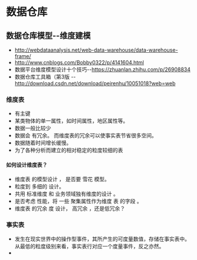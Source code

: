 #   数据仓库
##  数据仓库模型--维度建模
*   http://webdataanalysis.net/web-data-warehouse/data-warehouse-frame/
*   http://www.cnblogs.com/Bobby0322/p/4141604.html
*   数据平台维度模型设计十个技巧--https://zhuanlan.zhihu.com/p/26908834
*   数据仓库工具箱（第3版 --http://download.csdn.net/download/peirenhu/10051018?web=web

### 维度表
*   有主键
*   某类物体的单一属性，如时间属性，地区属性等。
*   数据一般比较少
*   数据会 有冗余。 而维度表的冗余可以使事实表节省很多空间。
*   数据随着时间增长缓慢。
*   为了各种分析而建立的相对稳定的粒度较细的表

#### 如何设计维度表？
*   维度表 的模型设计 ， 是否要 雪花 模型。
*   粒度到 多细的 设计。
*   共用 标准维度 和 业务领域独有维度的设计 。
*   是否考虑 性能，将 一些 聚集属性作为维度 表 的字段 。
*   维度表 的冗余 度 设计， 高冗余 ，还是低冗余？


### 事实表
*   发生在现实世界中的操作型事件，其所产生的可度量数值，存储在事实表中。从最低的粒度级别来看，事实表行对应一个度量事件，反之亦然。
*   

